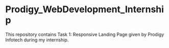 # Prodigy_WebDevelopment_Internship
This repository contains Task 1: Responsive Landing Page given by Prodigy Infotech during my internship.


